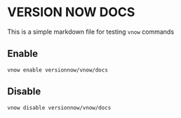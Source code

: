 # VERSION NOW DOCS

This is a simple markdown file for testing `vnow` commands

## Enable
```
vnow enable versionnow/vnow/docs
```

## Disable
```
vnow disable versionnow/vnow/docs
```
